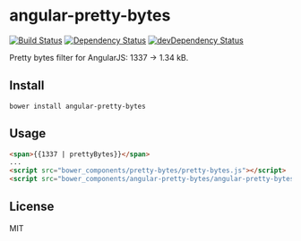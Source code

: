 # angular-pretty-bytes
[![Build Status](https://travis-ci.org/neoziro/angular-pretty-bytes.svg?branch=master)](https://travis-ci.org/neoziro/angular-pretty-bytes)
[![Dependency Status](https://david-dm.org/neoziro/angular-pretty-bytes.svg?theme=shields.io)](https://david-dm.org/neoziro/angular-pretty-bytes)
[![devDependency Status](https://david-dm.org/neoziro/angular-pretty-bytes/dev-status.svg?theme=shields.io)](https://david-dm.org/neoziro/angular-pretty-bytes#info=devDependencies)

Pretty bytes filter for AngularJS: 1337 → 1.34 kB.

## Install

```
bower install angular-pretty-bytes
```

## Usage

```html
<span>{{1337 | prettyBytes}}</span>
...
<script src="bower_components/pretty-bytes/pretty-bytes.js"></script>
<script src="bower_components/angular-pretty-bytes/angular-pretty-bytes.js"></script>
```

## License

MIT